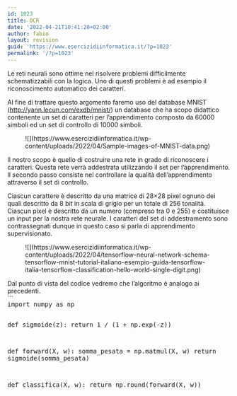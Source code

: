 ```yaml
---
id: 1023
title: OCR
date: '2022-04-21T10:41:20+02:00'
author: fabio
layout: revision
guid: 'https://www.esercizidiinformatica.it/?p=1023'
permalink: '/?p=1023'
---
```


Le reti neurali sono ottime nel risolvere problemi difficilmente schematizzabili con la logica. Uno di questi problemi è ad esempio il riconoscimento automatico dei caratteri.

Al fine di trattare questo argomento faremo uso del database MNIST (<http://yann.lecun.com/exdb/mnist/>) un database che ha scopo didattico contenente un set di caratteri per l’apprendimento composto da 60000 simboli ed un set di controllo di 10000 simboli.

<figure class="wp-block-image size-full">![](https://www.esercizidiinformatica.it/wp-content/uploads/2022/04/Sample-images-of-MNIST-data.png)</figure>Il nostro scopo è quello di costruire una rete in grado di riconoscere i caratteri. Questa rete verrà addestrata utilizzando il set per l’apprendimento. Il secondo passo consiste nel controllare la qualità dell’apprendimento attraverso il set di controllo.

Ciascun carattere è descritto da una matrice di 28×28 pixel ognuno dei quali descritto da 8 bit in scala di grigio per un totale di 256 tonalità. Ciascun pixel è descritto da un numero (compreso tra 0 e 255) e costituisce un input per la nostra rete neurale. I caratteri del set di addestramento sono contrassegnati dunque in questo caso si parla di apprendimento supervisionato.

<figure class="wp-block-image size-full is-resized">![](https://www.esercizidiinformatica.it/wp-content/uploads/2022/04/tensorflow-neural-network-schema-tensorflow-mnist-tutorial-italiano-esempio-guida-tensorflow-italia-tensorflow-classification-hello-world-single-digit.png)</figure>Dal punto di vista del codice vedremo che l’algoritmo è analogo ai precedenti.

<div class="wp-block-simple-code-block-ace" style="height: 250px; position:relative; margin-bottom: 50px;">```
<pre class="wp-block-simple-code-block-ace" data-copy="false" data-fontsize="14" data-lines="Infinity" data-mode="python" data-showlines="true" data-theme="monokai" style="position:absolute;top:0;right:0;bottom:0;left:0">import numpy as np

def sigmoide(z):
    return 1 / (1 + np.exp(-z))


def forward(X, w):
    somma_pesata = np.matmul(X, w)
    return sigmoide(somma_pesata)


def classifica(X, w):
    return np.round(forward(X, w))


def costo(X, Y, w):
    y_cappello = forward(X, w)
    primo_termine = Y * np.log(y_cappello)
    secondo_termine = (1 - Y) * np.log(1 - y_cappello)
    return -np.average(primo_termine + secondo_termine)


def gradiente(X, Y, w):
    return np.matmul(X.T, (forward(X, w) - Y)) / X.shape[0]


def allena(X, Y, iterations, lr):
    w = np.zeros((X.shape[1], 1))
    for i in range(iterations):

        # print("Iteration %4d => Loss: %.20f" % (i, costo(X, Y, w)))
        w -= gradiente(X, Y, w) * lr
    return w


def test(X, Y, w, digit):
    totale_campioni = X.shape[0]
    risultati_corretti = np.sum(classifica(X, w) == Y)
    percentuale_successo = risultati_corretti * 100 / totale_campioni
    print("Correct classifications for digit %d: %d/%d (%.2f%%)" %
          (digit, risultati_corretti, totale_campioni, percentuale_successo))


import mnist as data
for digit in range(10):
    w = allena(data.X_train, data.Y_train[digit], iterations=100, lr=1e-5)
    test(data.X_test, data.Y_test[digit], w, digit)


```

</div>